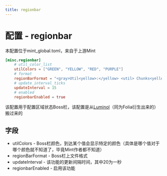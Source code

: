 ```yaml
---
title: regionbar
---
```


# 配置 - regionbar

本配置位于mint_global.toml，来自于上游Mint

```toml
[misc.regionbar]
    # util_color_list
    utilColors = ["GREEN", "YELLOW", "RED", "PURPLE"]
    # format
    regionBarFormat = "<gray>Util<yellow>:</yellow> <util> Chunks<yellow>:</yellow> <green><chunks></green> Players<yellow>:</yellow> <green><players></green> Entities<yellow>:</yellow> <green><entities></green>"
    # update_interval_ticks
    updateInterval = 15
    # enabled
    regionbarEnabled = true
```

该配置用于配置区域状态Boss栏，该配置是从[Luminol](https://github.com/LuminolMC/Luminol/)（同为Folia衍生出来的）搬过来的

## 字段

 - utilColors - Boss栏颜色，到达某个值会显示特定的颜色（具体是哪个值对于哪个颜色就不知道了，毕竟Mint作者都不知道）
 - regionBarFormat - Boss栏上文件格式
 - updateInterval - 该功能的更新间隔时间，其中20为一秒
 - regionbarEnabled - 启用该功能
